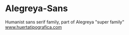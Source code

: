Alegreya-Sans
=============

Humanist sans serif family, part of Alegreya "super family" 
www.huertatipografica.com
